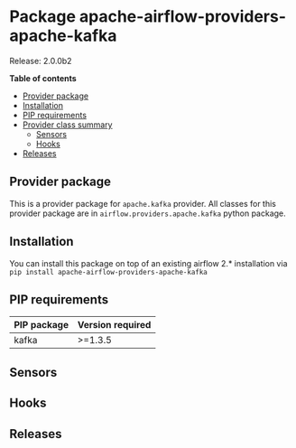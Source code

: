 <!--
 Licensed to the Apache Software Foundation (ASF) under one
 or more contributor license agreements.  See the NOTICE file
 distributed with this work for additional information
 regarding copyright ownership.  The ASF licenses this file
 to you under the Apache License, Version 2.0 (the
 "License"); you may not use this file except in compliance
 with the License.  You may obtain a copy of the License at

   http://www.apache.org/licenses/LICENSE-2.0

 Unless required by applicable law or agreed to in writing,
 software distributed under the License is distributed on an
 "AS IS" BASIS, WITHOUT WARRANTIES OR CONDITIONS OF ANY
 KIND, either express or implied.  See the License for the
 specific language governing permissions and limitations
 under the License.
 -->


# Package apache-airflow-providers-apache-kafka

Release: 2.0.0b2

**Table of contents**

- [Provider package](#provider-package)
- [Installation](#installation)
- [PIP requirements](#pip-requirements)
- [Provider class summary](#provider-classes-summary)
    - [Sensors](#sensors)
    - [Hooks](#hooks)
- [Releases](#releases)

## Provider package

This is a provider package for `apache.kafka` provider. All classes for this provider package
are in `airflow.providers.apache.kafka` python package.



## Installation

You can install this package on top of an existing airflow 2.* installation via
`pip install apache-airflow-providers-apache-kafka`

## PIP requirements

| PIP package      | Version required   |
|:-----------------|:-------------------|
| kafka | &gt;=1.3.5   |


## Sensors



## Hooks



## Releases
